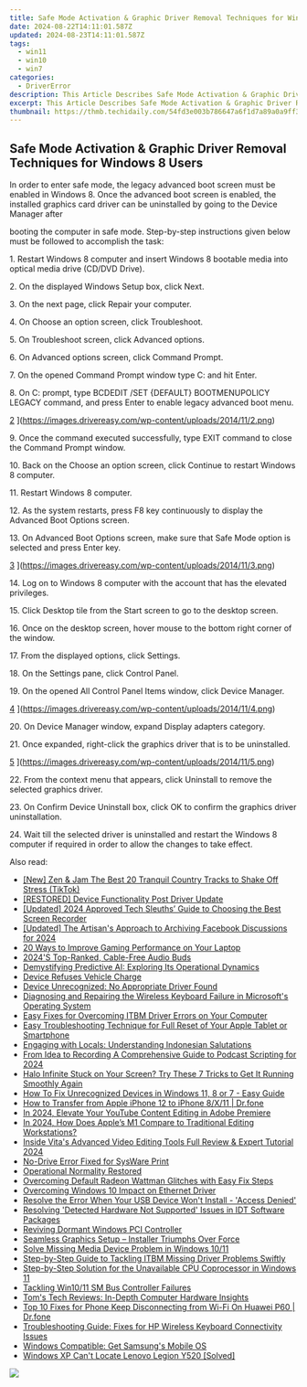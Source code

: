 ```yaml
---
title: Safe Mode Activation & Graphic Driver Removal Techniques for Windows 8 Users
date: 2024-08-22T14:11:01.587Z
updated: 2024-08-23T14:11:01.587Z
tags:
  - win11
  - win10
  - win7
categories:
  - DriverError
description: This Article Describes Safe Mode Activation & Graphic Driver Removal Techniques for Windows 8 Users
excerpt: This Article Describes Safe Mode Activation & Graphic Driver Removal Techniques for Windows 8 Users
thumbnail: https://thmb.techidaily.com/54fd3e003b786647a6f1d7a89a0a9ff3e56e44f972b8ef6e36ebd7fc54a18cb3.jpg
---
```


## Safe Mode Activation & Graphic Driver Removal Techniques for Windows 8 Users

 In order to enter safe mode, the legacy advanced boot screen must be enabled in Windows 8\. Once the advanced boot screen is enabled, the installed graphics card driver can be uninstalled by going to the Device Manager after

 booting the computer in safe mode. Step-by-step instructions given below must be followed to accomplish the task:

  1\. Restart Windows 8 computer and insert Windows 8 bootable media into optical media drive (CD/DVD Drive).

  2\. On the displayed Windows Setup box, click Next.

  3\. On the next page, click Repair your computer.

  4\. On Choose an option screen, click Troubleshoot.

  5\. On Troubleshoot screen, click Advanced options.

  6\. On Advanced options screen, click Command Prompt.

  7\. On the opened Command Prompt window type C: and hit Enter.

  8\. On C: prompt, type BCDEDIT /SET {DEFAULT} BOOTMENUPOLICY LEGACY command, and press Enter to enable legacy advanced boot menu.

 [2](https://images.drivereasy.com/wp-content/uploads/2014/11/2.png) ](https://images.drivereasy.com/wp-content/uploads/2014/11/2.png)

 9\. Once the command executed successfully, type EXIT command to close the Command Prompt window.

  10\. Back on the Choose an option screen, click Continue to restart Windows 8 computer.

 11\. Restart Windows 8 computer.

  12\. As the system restarts, press F8 key continuously to display the Advanced Boot Options screen.

  13\. On Advanced Boot Options screen, make sure that Safe Mode option is selected and press Enter key.

 [3](https://images.drivereasy.com/wp-content/uploads/2014/11/3.png) ](https://images.drivereasy.com/wp-content/uploads/2014/11/3.png)

  14\. Log on to Windows 8 computer with the account that has the elevated privileges.

  15\. Click Desktop tile from the Start screen to go to the desktop screen.

  16\. Once on the desktop screen, hover mouse to the bottom right corner of the window.

  17\. From the displayed options, click Settings.

 18\. On the Settings pane, click Control Panel.

  19\. On the opened All Control Panel Items window, click Device Manager.

[4](https://images.drivereasy.com/wp-content/uploads/2014/11/4.png) ](https://images.drivereasy.com/wp-content/uploads/2014/11/4.png)

 20\. On Device Manager window, expand Display adapters category.

  21\. Once expanded, right-click the graphics driver that is to be uninstalled.

[5](https://images.drivereasy.com/wp-content/uploads/2014/11/5.png) ](https://images.drivereasy.com/wp-content/uploads/2014/11/5.png)

 22\. From the context menu that appears, click Uninstall to remove the selected graphics driver.

  23\. On Confirm Device Uninstall box, click OK to confirm the graphics driver uninstallation.

  24\. Wait till the selected driver is uninstalled and restart the Windows 8 computer if required in order to allow the changes to take effect.

<ins class="adsbygoogle"
     style="display:block"
     data-ad-format="autorelaxed"
     data-ad-client="ca-pub-7571918770474297"
     data-ad-slot="1223367746"></ins>



<ins class="adsbygoogle"
     style="display:block"
     data-ad-client="ca-pub-7571918770474297"
     data-ad-slot="8358498916"
     data-ad-format="auto"
     data-full-width-responsive="true"></ins>

<span class="atpl-alsoreadstyle">Also read:</span>
<div><ul>
<li><a href="https://tiktok-video-recordings.techidaily.com/new-zen-and-jam-the-best-20-tranquil-country-tracks-to-shake-off-stress-tiktok/"><u>[New] Zen & Jam  The Best 20 Tranquil Country Tracks to Shake Off Stress (TikTok)</u></a></li>
<li><a href="https://driver-error.techidaily.com/restored-device-functionality-post-driver-update/"><u>[RESTORED] Device Functionality Post Driver Update</u></a></li>
<li><a href="https://desktop-recording.techidaily.com/updated-2024-approved-tech-sleuths-guide-to-choosing-the-best-screen-recorder/"><u>[Updated] 2024 Approved  Tech Sleuths’ Guide to Choosing the Best Screen Recorder</u></a></li>
<li><a href="https://screen-capture.techidaily.com/updated-the-artisans-approach-to-archiving-facebook-discussions-for-2024/"><u>[Updated] The Artisan's Approach to Archiving Facebook Discussions for 2024</u></a></li>
<li><a href="https://games-able.techidaily.com/20-ways-to-improve-gaming-performance-on-your-laptop/"><u>20 Ways to Improve Gaming Performance on Your Laptop</u></a></li>
<li><a href="https://driver-error.techidaily.com/2024s-top-ranked-cable-free-audio-buds/"><u>2024'S Top-Ranked, Cable-Free Audio Buds</u></a></li>
<li><a href="https://tech-revival.techidaily.com/demystifying-predictive-ai-exploring-its-operational-dynamics/"><u>Demystifying Predictive AI: Exploring Its Operational Dynamics</u></a></li>
<li><a href="https://driver-error.techidaily.com/device-refuses-vehicle-charge/"><u>Device Refuses Vehicle Charge</u></a></li>
<li><a href="https://driver-error.techidaily.com/device-unrecognized-no-appropriate-driver-found/"><u>Device Unrecognized: No Appropriate Driver Found</u></a></li>
<li><a href="https://driver-error.techidaily.com/diagnosing-and-repairing-the-wireless-keyboard-failure-in-microsofts-operating-system/"><u>Diagnosing and Repairing the Wireless Keyboard Failure in Microsoft's Operating System</u></a></li>
<li><a href="https://driver-error.techidaily.com/easy-fixes-for-overcoming-itbm-driver-errors-on-your-computer/"><u>Easy Fixes for Overcoming ITBM Driver Errors on Your Computer</u></a></li>
<li><a href="https://driver-error.techidaily.com/easy-troubleshooting-technique-for-full-reset-of-your-apple-tablet-or-smartphone/"><u>Easy Troubleshooting Technique for Full Reset of Your Apple Tablet or Smartphone</u></a></li>
<li><a href="https://mondly-stories.techidaily.com/engaging-with-locals-understanding-indonesian-salutations/"><u>Engaging with Locals: Understanding Indonesian Salutations</u></a></li>
<li><a href="https://some-techniques.techidaily.com/from-idea-to-recording-a-comprehensive-guide-to-podcast-scripting-for-2024/"><u>From Idea to Recording  A Comprehensive Guide to Podcast Scripting for 2024</u></a></li>
<li><a href="https://win-solutions.techidaily.com/halo-infinite-stuck-on-your-screen-try-these-7-tricks-to-get-it-running-smoothly-again/"><u>Halo Infinite Stuck on Your Screen? Try These 7 Tricks to Get It Running Smoothly Again</u></a></li>
<li><a href="https://driver-error.techidaily.com/how-to-fix-unrecognized-devices-in-windows-11-8-or-7-easy-guide/"><u>How To Fix Unrecognized Devices in Windows 11, 8 or 7 - Easy Guide</u></a></li>
<li><a href="https://iphone-transfer.techidaily.com/how-to-transfer-from-apple-iphone-12-to-iphone-8x11-drfone-by-drfone-transfer-from-ios/"><u>How to Transfer from Apple iPhone 12 to iPhone 8/X/11 | Dr.fone</u></a></li>
<li><a href="https://youtube-clips.techidaily.com/in-2024-elevate-your-youtube-content-editing-in-adobe-premiere/"><u>In 2024, Elevate Your YouTube Content  Editing in Adobe Premiere</u></a></li>
<li><a href="https://some-knowledge.techidaily.com/in-2024-how-does-apples-m1-compare-to-traditional-editing-workstations/"><u>In 2024, How Does Apple’s M1 Compare to Traditional Editing Workstations?</u></a></li>
<li><a href="https://fox-http.techidaily.com/inside-vitas-advanced-video-editing-tools-full-review-and-expert-tutorial-2024/"><u>Inside Vita's Advanced Video Editing Tools  Full Review & Expert Tutorial 2024</u></a></li>
<li><a href="https://driver-error.techidaily.com/no-drive-error-fixed-for-sysware-print/"><u>No-Drive Error Fixed for SysWare Print</u></a></li>
<li><a href="https://driver-error.techidaily.com/operational-normality-restored/"><u>Operational Normality Restored</u></a></li>
<li><a href="https://driver-error.techidaily.com/overcoming-default-radeon-wattman-glitches-with-easy-fix-steps/"><u>Overcoming Default Radeon Wattman Glitches with Easy Fix Steps</u></a></li>
<li><a href="https://driver-error.techidaily.com/overcoming-windows-10-impact-on-ethernet-driver/"><u>Overcoming Windows 10 Impact on Ethernet Driver</u></a></li>
<li><a href="https://driver-error.techidaily.com/resolve-the-error-when-your-usb-device-wont-install-access-denied/"><u>Resolve the Error When Your USB Device Won't Install - 'Access Denied'</u></a></li>
<li><a href="https://driver-error.techidaily.com/resolving-detected-hardware-not-supported-issues-in-idt-software-packages/"><u>Resolving 'Detected Hardware Not Supported' Issues in IDT Software Packages</u></a></li>
<li><a href="https://driver-error.techidaily.com/reviving-dormant-windows-pci-controller/"><u>Reviving Dormant Windows PCI Controller</u></a></li>
<li><a href="https://driver-error.techidaily.com/seamless-graphics-setup-installer-triumphs-over-force/"><u>Seamless Graphics Setup – Installer Triumphs Over Force</u></a></li>
<li><a href="https://driver-error.techidaily.com/solve-missing-media-device-problem-in-windows-1011/"><u>Solve Missing Media Device Problem in Windows 10/11</u></a></li>
<li><a href="https://driver-error.techidaily.com/step-by-step-guide-to-tackling-itbm-missing-driver-problems-swiftly/"><u>Step-by-Step Guide to Tackling ITBM Missing Driver Problems Swiftly</u></a></li>
<li><a href="https://driver-error.techidaily.com/step-by-step-solution-for-the-unavailable-cpu-coprocessor-in-windows-11/"><u>Step-by-Step Solution for the Unavailable CPU Coprocessor in Windows 11</u></a></li>
<li><a href="https://driver-error.techidaily.com/tackling-win1011-sm-bus-controller-failures/"><u>Tackling Win10/11 SM Bus Controller Failures</u></a></li>
<li><a href="https://driver-error.techidaily.com/toms-tech-reviews-in-depth-computer-hardware-insights/"><u>Tom's Tech Reviews: In-Depth Computer Hardware Insights</u></a></li>
<li><a href="https://howto.techidaily.com/top-10-fixes-for-phone-keep-disconnecting-from-wi-fi-on-huawei-p60-drfone-by-drfone-fix-android-problems-fix-android-problems/"><u>Top 10 Fixes for Phone Keep Disconnecting from Wi-Fi On Huawei P60 | Dr.fone</u></a></li>
<li><a href="https://driver-error.techidaily.com/troubleshooting-guide-fixes-for-hp-wireless-keyboard-connectivity-issues/"><u>Troubleshooting Guide: Fixes for HP Wireless Keyboard Connectivity Issues</u></a></li>
<li><a href="https://driver-error.techidaily.com/windows-compatible-get-samsungs-mobile-os/"><u>Windows Compatible: Get Samsung's Mobile OS</u></a></li>
<li><a href="https://driver-error.techidaily.com/windows-xp-cant-locate-lenovo-legion-y520-solved/"><u>Windows XP Can't Locate Lenovo Legion Y520 [Solved]</u></a></li>
</ul></div>

<!-- affiliate ads begin -->
<a href="https://shop.manycam.com/order/checkout.php?PRODS=17729331&QTY=1&AFFILIATE=108875&CART=1"><img src="https://secure.avangate.com/images/merchant/8230bea7d54bcdf99cdfe85cb07313d5/mcaffbanner600x500.png" border="0"></a>
<!-- affiliate ads end -->